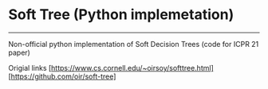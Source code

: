 # Soft Tree (Python implemetation)
---
Non-official python implementation of Soft Decision Trees (code for ICPR 21 paper)

Origial links
[https://www.cs.cornell.edu/~oirsoy/softtree.html]
[https://github.com/oir/soft-tree]
